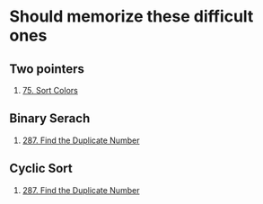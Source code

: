 # Should memorize these difficult ones
## Two pointers
1. [75. Sort Colors](https://leetcode.com/problems/sort-colors) 

## Binary Serach
1. [287. Find the Duplicate Number](https://leetcode.com/problems/find-the-duplicate-number)

## Cyclic Sort
1. [287. Find the Duplicate Number](https://leetcode.com/problems/find-the-duplicate-number)
